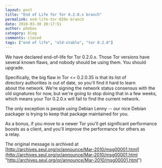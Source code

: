 ```yaml
---
layout: post
title: "End of Life for Tor 0.2.0.x branch"
permalink: end-life-tor-020x-branch
date: 2010-03-30 20:17:51
author: phobos
category: blog
comments: closed
tags: ["end of life", "old-stable", "tor 0.2.0"]
---
```


We have declared end-of-life for Tor 0.2.0.x. Those Tor versions have  
 several known flaws, and nobody should be using them. You should upgrade.

Specifically, the big flaw in Tor \<= 0.2.0.35 is that its list of  
 directory authorities is out of date, so you'll find it hard to learn  
 about the network. We're signing the network status consensus with the  
 old signatures for now, but we're going to stop doing that in a few weeks,  
 which means your Tor 0.2.0.x will fail to find the current network.

The only exception is people using Debian Lenny -- our nice Debian  
 packager is trying to keep that package maintained for you.

As a bonus, if you move to a newer Tor you'll get significant performance  
 boosts as a client, and you'll improve the performance for others as  
 a relay.

The original message is archived at [http://archives.seul.org/or/announce/Mar-2010/msg00001.html](http://archives.seul.org/or/announce/Mar-2010/msg00001.html "http://archives.seul.org/or/announce/Mar-2010/msg00001.html")
